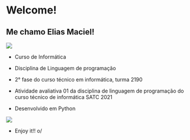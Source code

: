 # Welcome! 

## Me chamo Elias Maciel!

<img src="https://www1.satc.edu.br/parcelamento_satc/assets/img/logotipo_horizontal.png">

- Curso de Informática

- Disciplina de Linguagem de programação

- 2° fase do curso técnico em informática, turma 2190

- Atividade avaliativa 01 da disciplina de linguagem de programação do curso técnico de informática SATC 2021

- Desenvolvido em Python

<img align="center" src="https://img.shields.io/badge/Python-3776AB?style=for-the-badge&logo=python&logoColor=white" />

- Enjoy it!! o/